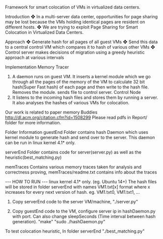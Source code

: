 Framework for smart colocation of VMs in virtualized data centers.

Introduction
❖ In a multi-server data center, opportunities for page
sharing may be lost because the VMs holding identical
pages are resident on different hosts.
❖ We are trying to exploit Page Sharing for Smart Colocation
in Virtualized Data Centers.

Approach
❖ Generate hash for all pages of all guest VMs
❖ Send this data to a central control VM which compares it to
hash of various other VMs
❖ Control server makes decisions of migration using a
greedy heuristic approach at various intervals

Implementation
Memory Tracer
1. A daemon runs on guest VM. It inserts a kernel module which we go through
all the pages of the memory of the VM to calculate 32 bit hash(Super Fast hash) of each page and
then write to the hash file. Removes the module. sends file to control server.
Control Node
2. It listens to the incoming hash files and stores them by running a server. It
also analyses the hashes of various VMs for colocation. 

Our work is related to paper memory Buddies http://dl.acm.org/citation.cfm?id=1508299
Please read pdfs in Report/ folder for more information.

Folder Information
guestEnd
Folder contains hash Daemon which uses kernel module to generate hash and send over to the server.
This daemon can be run in linux kernel 4.1* only.

serverEnd 
Folder contains code for server(server.py) as well as the heuristic(best_matching.py)

memTraces
Contains various memory traces taken for analysis and correctness proving,
memTraces/readme.txt contains info about the traces

--- HOW TO RUN ---
linux kernel 4.1* only. (eg. Ubuntu 14+)
The hash files will be stored in folder serverEnd with names VM1.txt[x] format where x increases for every next version of hash.
eg. VM1.txt0, VM1.txt1, ...

1. Copy serverEnd code to the server VM/machine,
"./server.py"

2. Copy guestEnd code to the VM,
configure server ip in hashDaemon.py with port.
Can also change sleepSeconds (Time interval between hash generation).
"make"
"sudo ./hashDaemon.py" 

To test colocation heuristic, 
In folder serverEnd
"./best_matching.py"

